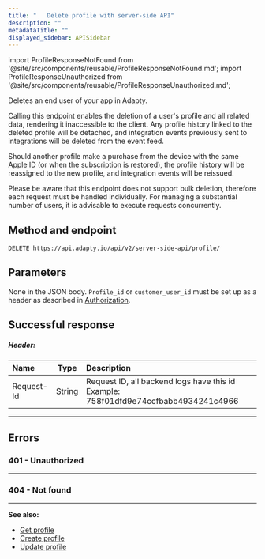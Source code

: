 ```yaml
---
title: "   Delete profile with server-side API"
description: ""
metadataTitle: ""
displayed_sidebar: APISidebar
---
```



import ProfileResponseNotFound from '@site/src/components/reusable/ProfileResponseNotFound.md';
import ProfileResponseUnauthorized from '@site/src/components/reusable/ProfileResponseUnauthorized.md';

Deletes an end user of your app in Adapty.

Calling this endpoint enables the deletion of a user's profile and all related data, rendering it inaccessible to the client. Any profile history linked to the deleted profile will be detached, and integration events previously sent to integrations will be deleted from the event feed. 

Should another profile make a purchase from the device with the same Apple ID (or when the subscription is restored), the profile history will be reassigned to the new profile, and integration events will be reissued.

Please be aware that this endpoint does not support bulk deletion, therefore each request must be handled individually. For managing a substantial number of users, it is advisable to execute requests concurrently.

## Method and endpoint

```
DELETE https://api.adapty.io/api/v2/server-side-api/profile/
```

## Parameters

None in the JSON body. `Profile_id` or `customer_user_id`  must be set up as a header as described in [Authorization](ss-authorization).

## Successful response

##### Header:

| Name       | Type   | Description                                                  |
| :--------- | ------ | :----------------------------------------------------------- |
| Request-Id | String | Request ID, all backend logs have this id Example: 758f01dfd9e74ccfbabb4934241c4966 |

---

## Errors

### 401 - Unauthorized

<ProfileResponseUnauthorized />  

---

### 404 - Not found

<ProfileResponseNotFound />  



---

**See also:**

- [Get profile](ss-get-profile)
- [Create profile](ss-create-profile)
- [Update profile](ss-update-profile)
